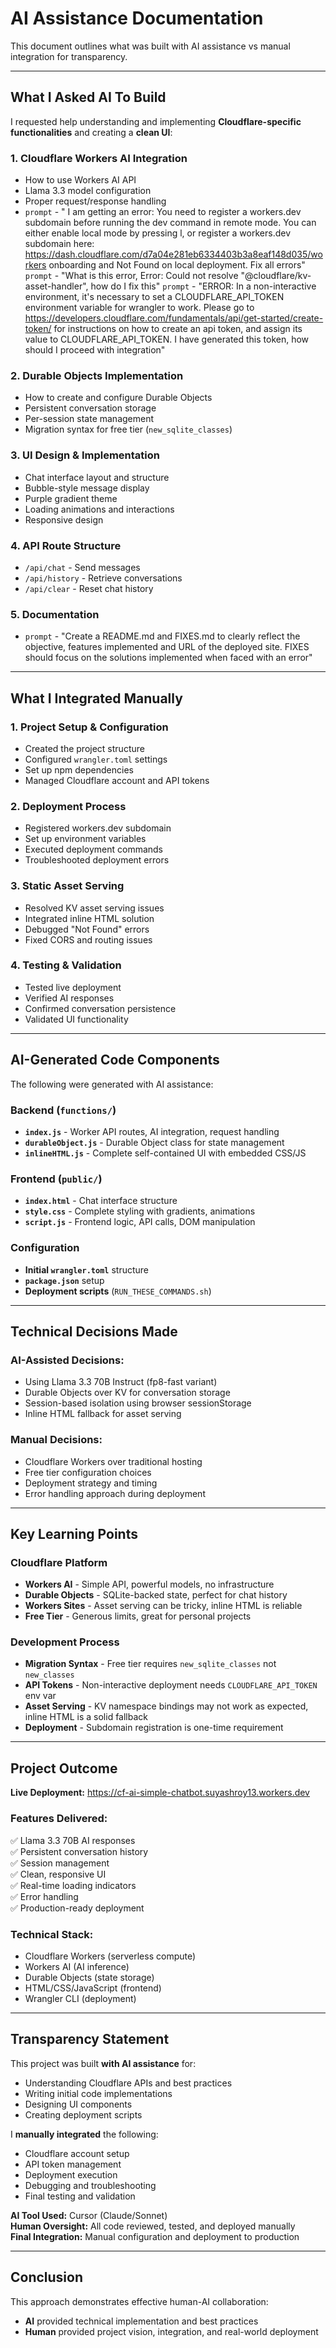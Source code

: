 # AI Assistance Documentation

This document outlines what was built with AI assistance vs manual integration for transparency.

---

## What I Asked AI To Build

I requested help understanding and implementing **Cloudflare-specific functionalities** and creating a **clean UI**:

### 1. Cloudflare Workers AI Integration
- How to use Workers AI API
- Llama 3.3 model configuration
- Proper request/response handling
- `prompt` - " I am getting an error: You need to register a workers.dev subdomain before running the dev command in remote mode. You can either enable local mode by pressing l, or register a workers.dev subdomain here: https://dash.cloudflare.com/d7a04e281eb6334403b3a8eaf148d035/workers onboarding and Not Found on local deployment. Fix all errors"
`prompt` - "What is this error, Error: Could not resolve "@cloudflare/kv-asset-handler", how do I fix this"
`prompt` - "ERROR: In a non-interactive environment, it's necessary to set a CLOUDFLARE_API_TOKEN environment variable for wrangler to work. Please go to https://developers.cloudflare.com/fundamentals/api/get-started/create-token/ for instructions on how to create an api token, and assign its value to CLOUDFLARE_API_TOKEN.
I have generated this token, how should I proceed with integration"


### 2. Durable Objects Implementation
- How to create and configure Durable Objects
- Persistent conversation storage
- Per-session state management
- Migration syntax for free tier (`new_sqlite_classes`)

### 3. UI Design & Implementation
- Chat interface layout and structure
- Bubble-style message display
- Purple gradient theme
- Loading animations and interactions
- Responsive design

### 4. API Route Structure
- `/api/chat` - Send messages
- `/api/history` - Retrieve conversations
- `/api/clear` - Reset chat history

### 5. Documentation
- `prompt` - "Create a README.md and FIXES.md to clearly reflect the objective, features implemented and URL of the deployed site. FIXES should focus on the solutions implemented when faced with an error"

---

## What I Integrated Manually

### 1. Project Setup & Configuration
- Created the project structure
- Configured `wrangler.toml` settings
- Set up npm dependencies
- Managed Cloudflare account and API tokens

### 2. Deployment Process
- Registered workers.dev subdomain
- Set up environment variables
- Executed deployment commands
- Troubleshooted deployment errors

### 3. Static Asset Serving
- Resolved KV asset serving issues
- Integrated inline HTML solution
- Debugged "Not Found" errors
- Fixed CORS and routing issues

### 4. Testing & Validation
- Tested live deployment
- Verified AI responses
- Confirmed conversation persistence
- Validated UI functionality

---

## AI-Generated Code Components

The following were generated with AI assistance:

### Backend (`functions/`)
- **`index.js`** - Worker API routes, AI integration, request handling
- **`durableObject.js`** - Durable Object class for state management
- **`inlineHTML.js`** - Complete self-contained UI with embedded CSS/JS

### Frontend (`public/`)
- **`index.html`** - Chat interface structure
- **`style.css`** - Complete styling with gradients, animations
- **`script.js`** - Frontend logic, API calls, DOM manipulation

### Configuration
- **Initial `wrangler.toml`** structure
- **`package.json`** setup
- **Deployment scripts** (`RUN_THESE_COMMANDS.sh`)

---

## Technical Decisions Made

### AI-Assisted Decisions:
- Using Llama 3.3 70B Instruct (fp8-fast variant)
- Durable Objects over KV for conversation storage
- Session-based isolation using browser sessionStorage
- Inline HTML fallback for asset serving

### Manual Decisions:
- Cloudflare Workers over traditional hosting
- Free tier configuration choices
- Deployment strategy and timing
- Error handling approach during deployment

---

## Key Learning Points

### Cloudflare Platform
- **Workers AI** - Simple API, powerful models, no infrastructure
- **Durable Objects** - SQLite-backed state, perfect for chat history
- **Workers Sites** - Asset serving can be tricky, inline HTML is reliable
- **Free Tier** - Generous limits, great for personal projects

### Development Process
- **Migration Syntax** - Free tier requires `new_sqlite_classes` not `new_classes`
- **API Tokens** - Non-interactive deployment needs `CLOUDFLARE_API_TOKEN` env var
- **Asset Serving** - KV namespace bindings may not work as expected, inline HTML is a solid fallback
- **Deployment** - Subdomain registration is one-time requirement

---

## Project Outcome

**Live Deployment:** https://cf-ai-simple-chatbot.suyashroy13.workers.dev

### Features Delivered:
✅ Llama 3.3 70B AI responses  
✅ Persistent conversation history  
✅ Session management  
✅ Clean, responsive UI  
✅ Real-time loading indicators  
✅ Error handling  
✅ Production-ready deployment  

### Technical Stack:
- Cloudflare Workers (serverless compute)
- Workers AI (AI inference)
- Durable Objects (state storage)
- HTML/CSS/JavaScript (frontend)
- Wrangler CLI (deployment)

---

## Transparency Statement

This project was built **with AI assistance** for:
- Understanding Cloudflare APIs and best practices
- Writing initial code implementations
- Designing UI components
- Creating deployment scripts

I **manually integrated** the following:
- Cloudflare account setup
- API token management
- Deployment execution
- Debugging and troubleshooting
- Final testing and validation

**AI Tool Used:** Cursor (Claude/Sonnet)  
**Human Oversight:** All code reviewed, tested, and deployed manually  
**Final Integration:** Manual configuration and deployment to production

---

## Conclusion

This approach demonstrates effective human-AI collaboration:
- **AI** provided technical implementation and best practices
- **Human** provided project vision, integration, and real-world deployment
